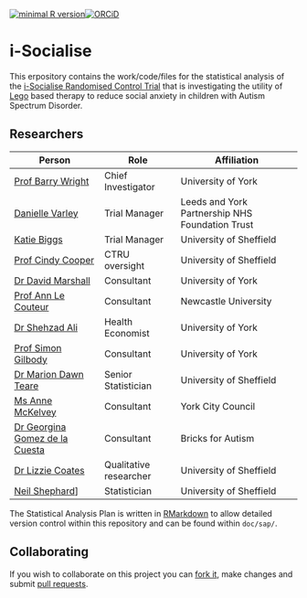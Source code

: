 [![minimal R version](https://img.shields.io/badge/R%3E%3D-3.4.0-brightgreen.svg)](https://cran.r-project.org/)[![ORCiD](https://img.shields.io/badge/ORCiD-0000--0001--8301--6857-green.svg)](https://orcid.org/0000-0001-8301-6857)

# i-Socialise

This erpository contains the work/code/files for the statistical analysis of the [i-Socialise Randomised Control Trial](https://www.comic.org.uk/research/lego) that is investigating the utility of [Lego]() based therapy to reduce social anxiety in children with Autism Spectrum Disorder.

## Researchers

| Person                                     | Role               | Affiliation              |
|--------------------------------------------|--------------------|--------------------------|
| [Prof Barry Wright](barry.wright1@nhs.net) | Chief Investigator | University of York       |
| [Danielle Varley](danielle.varley@nhs.net) | Trial Manager      | Leeds and York Partnership NHS Foundation Trust |
| [Katie Biggs](c.e.biggs@sheffield.ac.uk)   | Trial Manager      | University of Sheffield  |
| [Prof Cindy Cooper](c.l.cooper@sheffield.ac.uk) | CTRU oversight | University of Sheffield |
| [Dr David Marshall](d.marshall@york.ac.uk) | Consultant         | University of York       |
| [Prof Ann Le Couteur](a.s.le-couteur@newcastle.ac.uk) | Consultant | Newcastle University  |
| [Dr Shehzad Ali](shehzad.ali@york.ac.uk)   | Health Economist   | University of York       |
| [Prof Simon Gilbody](simon.gilbody@york.ac.uk) | Consultant     | University of York       |
| [Dr Marion Dawn Teare](m.d.teare@sheffield.ac.uk) | Senior Statistician | University of Sheffield |
| [Ms Anne McKelvey](anne.mckelvey@york.gov.uk) | Consultant      | York City Council        |
| [Dr Georgina Gomez de la Cuesta](ginagomez@live.co.uk) | Consultant | Bricks for Autism    |
| [Dr Lizzie Coates](e.coates@sheffield.ac.uk) | Qualitative researcher | University of Sheffield |
| [Neil Shephard](n.shephard@sheffield.ac.uk)] | Statistician           | University of Sheffield |


The Statistical Analysis Plan is written in [RMarkdown](http://rmarkdown.rstudio.com/) to allow detailed version control within this repository and can be found within `doc/sap/`.

## Collaborating

If you wish to collaborate on this project you can [fork it](https://help.github.com/articles/fork-a-repo/), make changes and submit [pull requests](https://help.github.com/articles/about-pull-requests/).
